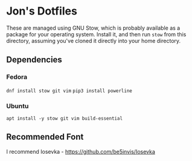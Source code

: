 # Jon's Dotfiles

These are managed using GNU Stow, which is probably available
as a package for your operating system. Install it, and then
run `stow` from this directory, assuming you've cloned it directly
into your home directory.

## Dependencies

### Fedora

`dnf install stow git vim`
`pip3 install powerline`

### Ubuntu

`apt install -y stow git vim build-essential`

## Recommended Font

I recommend Iosevka - https://github.com/be5invis/Iosevka
